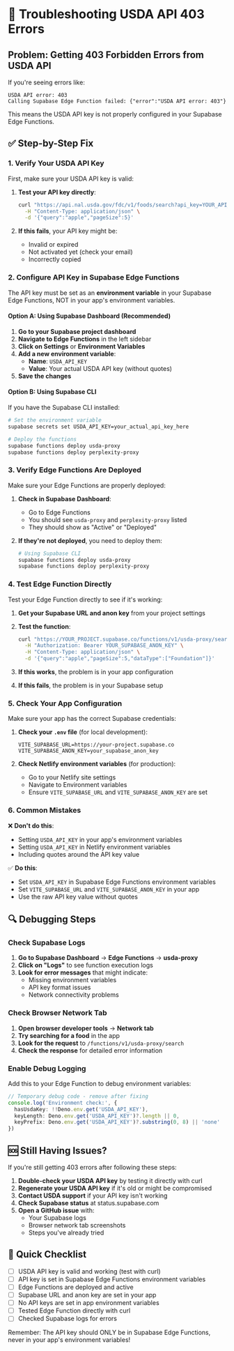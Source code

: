# 🔧 Troubleshooting USDA API 403 Errors

## Problem: Getting 403 Forbidden Errors from USDA API

If you're seeing errors like:
```
USDA API error: 403
Calling Supabase Edge Function failed: {"error":"USDA API error: 403"}
```

This means the USDA API key is not properly configured in your Supabase Edge Functions.

## ✅ Step-by-Step Fix

### 1. Verify Your USDA API Key

First, make sure your USDA API key is valid:

1. **Test your API key directly**:
   ```bash
   curl "https://api.nal.usda.gov/fdc/v1/foods/search?api_key=YOUR_API_KEY" \
     -H "Content-Type: application/json" \
     -d '{"query":"apple","pageSize":5}'
   ```

2. **If this fails**, your API key might be:
   - Invalid or expired
   - Not activated yet (check your email)
   - Incorrectly copied

### 2. Configure API Key in Supabase Edge Functions

The API key must be set as an **environment variable** in your Supabase Edge Functions, NOT in your app's environment variables.

#### Option A: Using Supabase Dashboard (Recommended)

1. **Go to your Supabase project dashboard**
2. **Navigate to Edge Functions** in the left sidebar
3. **Click on Settings** or **Environment Variables**
4. **Add a new environment variable**:
   - **Name**: `USDA_API_KEY`
   - **Value**: Your actual USDA API key (without quotes)
5. **Save the changes**

#### Option B: Using Supabase CLI

If you have the Supabase CLI installed:

```bash
# Set the environment variable
supabase secrets set USDA_API_KEY=your_actual_api_key_here

# Deploy the functions
supabase functions deploy usda-proxy
supabase functions deploy perplexity-proxy
```

### 3. Verify Edge Functions Are Deployed

Make sure your Edge Functions are properly deployed:

1. **Check in Supabase Dashboard**:
   - Go to Edge Functions
   - You should see `usda-proxy` and `perplexity-proxy` listed
   - They should show as "Active" or "Deployed"

2. **If they're not deployed**, you need to deploy them:
   ```bash
   # Using Supabase CLI
   supabase functions deploy usda-proxy
   supabase functions deploy perplexity-proxy
   ```

### 4. Test Edge Function Directly

Test your Edge Function directly to see if it's working:

1. **Get your Supabase URL and anon key** from your project settings
2. **Test the function**:
   ```bash
   curl "https://YOUR_PROJECT.supabase.co/functions/v1/usda-proxy/search" \
     -H "Authorization: Bearer YOUR_SUPABASE_ANON_KEY" \
     -H "Content-Type: application/json" \
     -d '{"query":"apple","pageSize":5,"dataType":["Foundation"]}'
   ```

3. **If this works**, the problem is in your app configuration
4. **If this fails**, the problem is in your Supabase setup

### 5. Check Your App Configuration

Make sure your app has the correct Supabase credentials:

1. **Check your `.env` file** (for local development):
   ```env
   VITE_SUPABASE_URL=https://your-project.supabase.co
   VITE_SUPABASE_ANON_KEY=your_supabase_anon_key
   ```

2. **Check Netlify environment variables** (for production):
   - Go to your Netlify site settings
   - Navigate to Environment variables
   - Ensure `VITE_SUPABASE_URL` and `VITE_SUPABASE_ANON_KEY` are set

### 6. Common Mistakes

❌ **Don't do this**:
- Setting `USDA_API_KEY` in your app's environment variables
- Setting `USDA_API_KEY` in Netlify environment variables
- Including quotes around the API key value

✅ **Do this**:
- Set `USDA_API_KEY` in Supabase Edge Functions environment variables
- Set `VITE_SUPABASE_URL` and `VITE_SUPABASE_ANON_KEY` in your app
- Use the raw API key value without quotes

## 🔍 Debugging Steps

### Check Supabase Logs

1. **Go to Supabase Dashboard** → **Edge Functions** → **usda-proxy**
2. **Click on "Logs"** to see function execution logs
3. **Look for error messages** that might indicate:
   - Missing environment variables
   - API key format issues
   - Network connectivity problems

### Check Browser Network Tab

1. **Open browser developer tools** → **Network tab**
2. **Try searching for a food** in the app
3. **Look for the request** to `/functions/v1/usda-proxy/search`
4. **Check the response** for detailed error information

### Enable Debug Logging

Add this to your Edge Function to debug environment variables:

```typescript
// Temporary debug code - remove after fixing
console.log('Environment check:', {
  hasUsdaKey: !!Deno.env.get('USDA_API_KEY'),
  keyLength: Deno.env.get('USDA_API_KEY')?.length || 0,
  keyPrefix: Deno.env.get('USDA_API_KEY')?.substring(0, 8) || 'none'
})
```

## 🆘 Still Having Issues?

If you're still getting 403 errors after following these steps:

1. **Double-check your USDA API key** by testing it directly with curl
2. **Regenerate your USDA API key** if it's old or might be compromised
3. **Contact USDA support** if your API key isn't working
4. **Check Supabase status** at status.supabase.com
5. **Open a GitHub issue** with:
   - Your Supabase logs
   - Browser network tab screenshots
   - Steps you've already tried

## 🎯 Quick Checklist

- [ ] USDA API key is valid and working (test with curl)
- [ ] API key is set in Supabase Edge Functions environment variables
- [ ] Edge Functions are deployed and active
- [ ] Supabase URL and anon key are set in your app
- [ ] No API keys are set in app environment variables
- [ ] Tested Edge Function directly with curl
- [ ] Checked Supabase logs for errors

Remember: The API key should ONLY be in Supabase Edge Functions, never in your app's environment variables!
